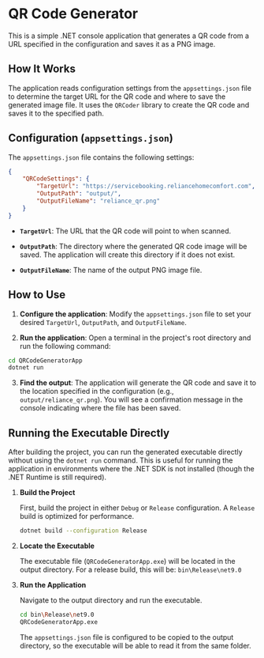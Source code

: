 
# QR Code Generator

  

This is a simple .NET console application that generates a QR code from a URL specified in the configuration and saves it as a PNG image.

  

## How It Works

  

The application reads configuration settings from the `appsettings.json` file to determine the target URL for the QR code and where to save the generated image file. It uses the `QRCoder` library to create the QR code and saves it to the specified path.

  

## Configuration (`appsettings.json`)

  

The `appsettings.json` file contains the following settings:

  

```json
{
	"QRCodeSettings": {
		"TargetUrl": "https://servicebooking.reliancehomecomfort.com",
		"OutputPath": "output/",
		"OutputFileName": "reliance_qr.png"
	}
}
```

  

-  **`TargetUrl`**: The URL that the QR code will point to when scanned.

-  **`OutputPath`**: The directory where the generated QR code image will be saved. The application will create this directory if it does not exist.

-  **`OutputFileName`**: The name of the output PNG image file.

  

## How to Use

  

1.  **Configure the application**: Modify the `appsettings.json` file to set your desired `TargetUrl`, `OutputPath`, and `OutputFileName`.

2.  **Run the application**: Open a terminal in the project's root directory and run the following command:

  

```sh
cd QRCodeGeneratorApp
dotnet run

```

  

3.  **Find the output**: The application will generate the QR code and save it to the location specified in the configuration (e.g., `output/reliance_qr.png`). You will see a confirmation message in the console indicating where the file has been saved.

## Running the Executable Directly

After building the project, you can run the generated executable directly without using the `dotnet run` command. This is useful for running the application in environments where the .NET SDK is not installed (though the .NET Runtime is still required).

1.  **Build the Project**

    First, build the project in either `Debug` or `Release` configuration. A `Release` build is optimized for performance.
    ```sh
    dotnet build --configuration Release
    ```

2.  **Locate the Executable**

    The executable file (`QRCodeGeneratorApp.exe`) will be located in the output directory. For a release build, this will be:
    `bin\Release\net9.0`

3.  **Run the Application**

    Navigate to the output directory and run the executable.
    ```sh
    cd bin\Release\net9.0
    QRCodeGeneratorApp.exe
    ```
    The `appsettings.json` file is configured to be copied to the output directory, so the executable will be able to read it from the same folder.